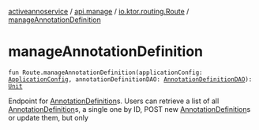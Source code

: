 [activeannoservice](../../index.md) / [api.manage](../index.md) / [io.ktor.routing.Route](index.md) / [manageAnnotationDefinition](./manage-annotation-definition.md)

# manageAnnotationDefinition

`fun Route.manageAnnotationDefinition(applicationConfig: `[`ApplicationConfig`](../../application/-application-config/index.md)`, annotationDefinitionDAO: `[`AnnotationDefinitionDAO`](../../annotationdefinition/-annotation-definition-d-a-o/index.md)`): `[`Unit`](https://kotlinlang.org/api/latest/jvm/stdlib/kotlin/-unit/index.html)

Endpoint for [AnnotationDefinition](../../annotationdefinition/-annotation-definition/index.md)s. Users can retrieve a list of all [AnnotationDefinition](../../annotationdefinition/-annotation-definition/index.md)s, a single one by ID, POST new
[AnnotationDefinition](../../annotationdefinition/-annotation-definition/index.md)s or update them, but only

